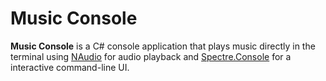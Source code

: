 # Music Console

**Music Console** is a C# console application that plays music directly in the terminal using [NAudio](https://github.com/naudio/NAudio) for audio playback and [Spectre.Console](https://github.com/spectreconsole/spectre.console) for a interactive command-line UI.
